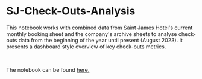 # SJ-Check-Outs-Analysis

This notebook works with combined data from Saint James Hotel's current monthly booking sheet and the company's archive sheets to analyse check-outs data from the beginning of the year until present (August 2023). It presents a dashboard style overview of key check-outs metrics.

<br/>

The notebook can be found [here.](SJ_check_outs_analysis.ipynb)
